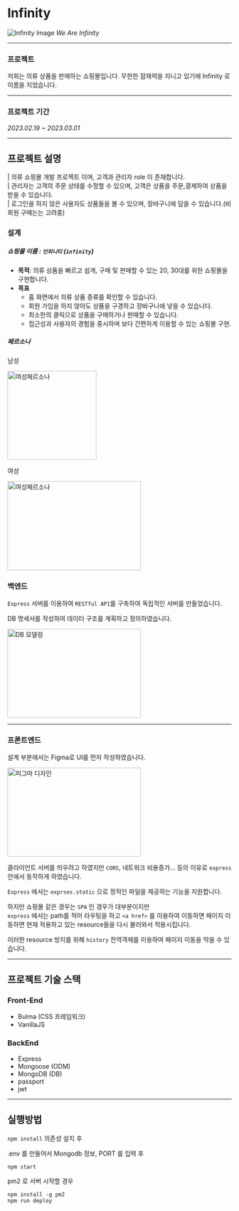# Infinity

![Infinity Image](https://img1.daumcdn.net/thumb/R1280x0/?scode=mtistory2&fname=https%3A%2F%2Fblog.kakaocdn.net%2Fdn%2FdMalsj%2FbtsEZpgd1dd%2FgjJreNfvifmM9NFBSTNST0%2Fimg.png)
_We Are Infinity_

---

### 프로젝트

저희는 의류 상품을 판매하는 쇼핑몰입니다.
무한한 잠재력을 지니고 있기에 Infinity 로 이름을 지었습니다.

---

### 프로젝트 기간

_2023.02.19 ~ 2023.03.01_

---

## 프로젝트 설명

| 의류 쇼핑몰 개발 프로젝트 이며, 고객과 관리자 role 이 존재합니다.  
| 관리자는 고객의 주문 상태를 수정할 수 있으며, 고객은 상품을 주문,결제하여 상품을 받을 수 있습니다.  
| 로그인을 하지 않은 사용자도 상품들을 볼 수 있으며, 장바구니에 담을 수 있습니다.(비회원 구매는는 고려중)

### 설계

##### 쇼핑몰 이름 : `인피니티` (`infinity`)

- **목적**: 의류 상품을 빠르고 쉽게, 구매 및 판매할 수 있는 20, 30대를 위한 쇼핑몰을 구현합니다.
- **목표**
  - 홈 화면에서 의류 상품 종류를 확인할 수 있습니다.
  - 회원 가입을 하지 않아도 상품을 구경하고 장바구니에 넣을 수 있습니다.
  - 최소한의 클릭으로 상품을 구매하거나 판매할 수 있습니다.
  - 접근성과 사용자의 경험을 중시하며 보다 간편하게 이용할 수 있는 쇼핑몰 구현.

##### 페르소나

남성

<!-- 남성페르소나 이미지 -->
<img src="https://img1.daumcdn.net/thumb/R1280x0/?scode=mtistory2&fname=https%3A%2F%2Fblog.kakaocdn.net%2Fdn%2FbD2c0y%2FbtsE9LQnqLY%2FmDZhxo6QEqbNDy2oApKFP0%2Fimg.png" alt="여성페르소나" width="200px" height="200px">

여성

<!-- 여성페르소나 이미지 -->
<img src="https://img1.daumcdn.net/thumb/R1280x0/?scode=mtistory2&fname=https%3A%2F%2Fblog.kakaocdn.net%2Fdn%2Fc5IVaR%2FbtsE9GVSCyr%2FA1o27EIevvjwDlk5wjwf51%2Fimg.png" alt="여성페르소나" width="300px" height="200px">

### 백엔드

`Express` 서버를 이용하여 `RESTful API`를 구축하여 독립적인 서버를 만들었습니다.

DB 명세서를 작성하여 데이터 구조를 계획하고 정의하였습니다.

<!-- 백엔드 DB 모델링 이미지 -->
<img src="https://img1.daumcdn.net/thumb/R1280x0/?scode=mtistory2&fname=https%3A%2F%2Fblog.kakaocdn.net%2Fdn%2FqoNhx%2FbtsFb5UrsWB%2F3tXx26uzikNKaNiVgn5FMK%2Fimg.png" alt="DB 모델링" width="300px" height="200px">

---

### 프론트엔드

설계 부분에서는 Figma로 UI를 먼저 작성하였습니다.

<img src="https://img1.daumcdn.net/thumb/R1280x0/?scode=mtistory2&fname=https%3A%2F%2Fblog.kakaocdn.net%2Fdn%2FqoNhx%2FbtsFb5UrsWB%2F3tXx26uzikNKaNiVgn5FMK%2Fimg.png" alt="피그마 디자인" width="300px" height="200px">

클라이언트 서버를 띄우려고 하였지만 `CORS`, 네트워크 비용증가... 등의 이유로 `express` 안에서 동작하게 하였습니다.

`Express` 에서는 `exprses.static` 으로 정적인 파일을 제공하는 기능을 지원합니다.

하지만 쇼핑몰 같은 경우는 `SPA` 인 경우가 대부분이지만  
`express` 에서는 path를 적어 라우팅을 하고 `<a href>` 를 이용하여 이동하면 페이지 이동하면
현재 적용하고 있는 resource들을 다시 불러와서 적용시킵니다.

이러한 resource 방지를 위해 `history` 전역객체를 이용하여 페이지 이동을 막을 수 있습니다.

---

## 프로젝트 기술 스택

### Front-End

- Bulma (CSS 프레임워크)
- VanillaJS

### BackEnd

- Express
- Mongoose (ODM)
- MongoDB (DB)
- passport
- jwt

---

## 실행방법

`npm install` 의존성 설치 후

.env 를 만들어서 Mongodb 정보, PORT 를 입력 후

`npm start`

pm2 로 서버 시작할 경우

```shell
npm install -g pm2
npm run deploy
```
